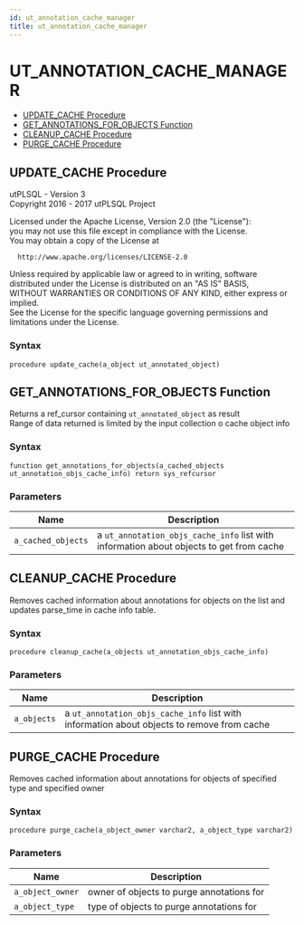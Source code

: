 ```yaml
---
id: ut_annotation_cache_manager
title: ut_annotation_cache_manager
---
```


# UT_ANNOTATION_CACHE_MANAGER






- [UPDATE_CACHE Procedure](#update_cache)
- [GET_ANNOTATIONS_FOR_OBJECTS Function](#get_annotations_for_objects)
- [CLEANUP_CACHE Procedure](#cleanup_cache)
- [PURGE_CACHE Procedure](#purge_cache)












 
## UPDATE_CACHE Procedure<a name="update_cache"></a>


<p>
<p>utPLSQL - Version 3<br />  Copyright 2016 - 2017 utPLSQL Project</p><p>  Licensed under the Apache License, Version 2.0 (the &quot;License&quot;):<br />  you may not use this file except in compliance with the License.<br />  You may obtain a copy of the License at</p><pre><code>  http://www.apache.org/licenses/LICENSE-2.0</code></pre><p>  Unless required by applicable law or agreed to in writing, software<br />  distributed under the License is distributed on an &quot;AS IS&quot; BASIS,<br />  WITHOUT WARRANTIES OR CONDITIONS OF ANY KIND, either express or implied.<br />  See the License for the specific language governing permissions and<br />  limitations under the License.</p>
</p>

### Syntax
```plsql
procedure update_cache(a_object ut_annotated_object)
```

 





 
## GET_ANNOTATIONS_FOR_OBJECTS Function<a name="get_annotations_for_objects"></a>


<p>
<p>Returns a ref_cursor containing <code>ut_annotated_object</code> as result<br />Range of data returned is limited by the input collection o cache object info</p>
</p>

### Syntax
```plsql
function get_annotations_for_objects(a_cached_objects ut_annotation_objs_cache_info) return sys_refcursor
```

### Parameters
Name | Description
--- | ---
`a_cached_objects` | a <code>ut_annotation_objs_cache_info</code> list with information about objects to get from cache
 
 





 
## CLEANUP_CACHE Procedure<a name="cleanup_cache"></a>


<p>
<p>Removes cached information about annotations for objects on the list and updates parse_time in cache info table.</p>
</p>

### Syntax
```plsql
procedure cleanup_cache(a_objects ut_annotation_objs_cache_info)
```

### Parameters
Name | Description
--- | ---
`a_objects` | a <code>ut_annotation_objs_cache_info</code> list with information about objects to remove from cache
 
 





 
## PURGE_CACHE Procedure<a name="purge_cache"></a>


<p>
<p>Removes cached information about annotations for objects of specified type and specified owner</p>
</p>

### Syntax
```plsql
procedure purge_cache(a_object_owner varchar2, a_object_type varchar2)
```

### Parameters
Name | Description
--- | ---
`a_object_owner` | owner of objects to purge annotations for
`a_object_type` | type of objects to purge annotations for
 
 





 
